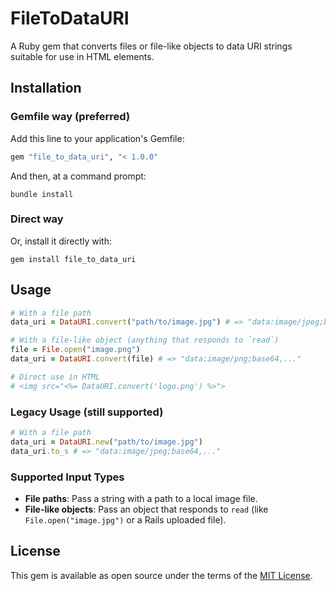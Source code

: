 # FileToDataURI

A Ruby gem that converts files or file-like objects to data URI strings suitable for use in HTML elements.

## Installation

### Gemfile way (preferred)

Add this line to your application's Gemfile:

```ruby
gem "file_to_data_uri", "< 1.0.0"
```

And then, at a command prompt:

```
bundle install
```

### Direct way

Or, install it directly with:

```
gem install file_to_data_uri
```

## Usage

```ruby
# With a file path
data_uri = DataURI.convert("path/to/image.jpg") # => "data:image/jpeg;base64,..."

# With a file-like object (anything that responds to `read`)
file = File.open("image.png")
data_uri = DataURI.convert(file) # => "data:image/png;base64,..."

# Direct use in HTML
# <img src="<%= DataURI.convert('logo.png') %>">
```

### Legacy Usage (still supported)

```ruby
# With a file path
data_uri = DataURI.new("path/to/image.jpg")
data_uri.to_s # => "data:image/jpeg;base64,..."
```

### Supported Input Types

- **File paths**: Pass a string with a path to a local image file.
- **File-like objects**: Pass an object that responds to `read` (like `File.open("image.jpg")` or a Rails uploaded file).

## License

This gem is available as open source under the terms of the [MIT License](LICENSE).

